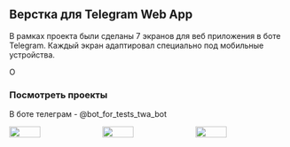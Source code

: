 ## Верстка для Telegram Web App

В рамках проекта были сделаны 7 экранов для веб приложения в боте Telegram. Каждый экран адаптировал специально под мобильные устройства.

О
### Посмотреть проекты
В боте телеграм - @bot_for_tests_twa_bot

<div style="display: flex;">
    <img src="photos/photo1" style="width: 33.33%;">
    <img src="ссылка_на_изображение_2" style="width: 33.33%;">
    <img src="ссылка_на_изображение_3" style="width: 33.33%;">
</div>
